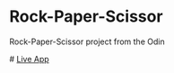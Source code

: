 # Rock-Paper-Scissor
Rock-Paper-Scissor project from the Odin


\# [Live App](https://eyeri91.github.io/Rock-Paper-Scissor/)
